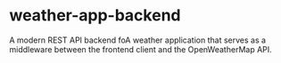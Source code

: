 # weather-app-backend
A modern REST API backend foA weather application that serves as a middleware between the frontend client and the OpenWeatherMap API.

